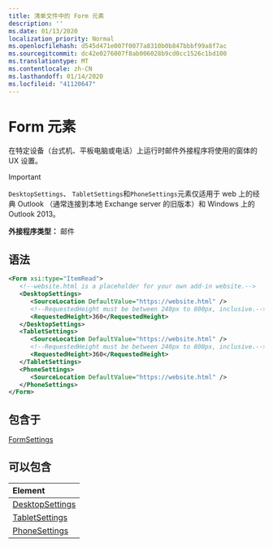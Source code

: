 ```yaml
---
title: 清单文件中的 Form 元素
description: ''
ms.date: 01/13/2020
localization_priority: Normal
ms.openlocfilehash: d545d471e007f0077a8310b0b847bbbf99a8f7ac
ms.sourcegitcommit: dc42e0276007f8ab006028b9cd0cc1526c1bd100
ms.translationtype: MT
ms.contentlocale: zh-CN
ms.lasthandoff: 01/14/2020
ms.locfileid: "41120647"
---
```

# <a name="form-element"></a>Form 元素

在特定设备（台式机、平板电脑或电话）上运行时邮件外接程序将使用的窗体的 UX 设置。

> [!IMPORTANT]
> `DesktopSettings`、 `TabletSettings`和`PhoneSettings`元素仅适用于 web 上的经典 Outlook （通常连接到本地 Exchange server 的旧版本）和 Windows 上的 Outlook 2013。

**外接程序类型：** 邮件

## <a name="syntax"></a>语法

```XML
<Form xsi:type="ItemRead">
   <!--website.html is a placeholder for your own add-in website.-->
   <DesktopSettings>
      <SourceLocation DefaultValue="https://website.html" />
      <!--RequestedHeight must be between 240px to 800px, inclusive.-->
      <RequestedHeight>360</RequestedHeight>
   </DesktopSettings>
   <TabletSettings>
      <SourceLocation DefaultValue="https://website.html" />
      <!--RequestedHeight must be between 240px to 800px, inclusive.-->
      <RequestedHeight>360</RequestedHeight>
   </TabletSettings>
   <PhoneSettings>
      <SourceLocation DefaultValue="https://website.html" />
   </PhoneSettings>
</Form>
```

## <a name="contained-in"></a>包含于

[FormSettings](formsettings.md)


## <a name="can-contain"></a>可以包含

|**Element**|
|:-----|
|[DesktopSettings](desktopsettings.md)|
|[TabletSettings](tabletsettings.md)|
|[PhoneSettings](phonesettings.md)|
